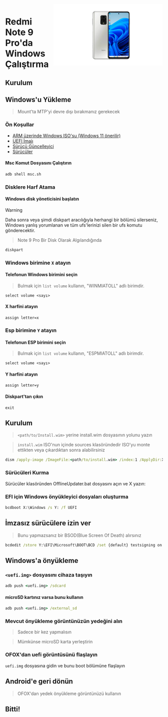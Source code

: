   <img align="right" src="https://github.com/Rubanoxd/Port-Windows-11-redmi-note-9_pro/blob/main/Miatoll.png" width="350" alt="Redmi Note 9 Pro Üzerinde Windows 11 Çalıştırma">


# Redmi Note 9 Pro'da Windows Çalıştırma

## Kurulum

## Windows'u Yükleme
> Mount'ta MTP'yi devre dışı bırakmanız gerekecek

### Ön Koşullar

- [ARM üzerinde Windows ISO'su (Windows 11 önerilir)](https://uup.ee/)
- [UEFI İmajı](https://github.com/Rubanoxd/Port-Windows-11-redmi-note-9_pro/releases/tag/UefiV3)
- [Sürücü Güncelleyici](https://github.com/WOA-Project/DriverUpdater/releases/latest)
- [Sürücüler](https://github.com/N1kroks/7xx-Drivers/releases/tag/Miatoll-Drivers-V1.0.9)

#### Msc Komut Dosyasını Çalıştırın

```cmd
adb shell msc.sh
```

### Disklere Harf Atama
  

#### Windows disk yöneticisini başlatın
> [!Warning]
> Daha sonra veya şimdi diskpart aracılığıyla herhangi bir bölümü silerseniz, Windows yanlış yorumlanan ve tüm ufs'lerinizi silen bir ufs komutu gönderecektir.

> Note 9 Pro Bir Disk Olarak Algılandığında

```cmd
diskpart
```


### Windows birimine `X` atayın

#### Telefonun Windows birimini seçin
> Bulmak için `list volume` kullanın, "WINMIATOLL" adlı birimdir.

```diskpart
select volume <sayı>
```

#### X harfini atayın
```diskpart
assign letter=x
```

### Esp birimine `Y` atayın

#### Telefonun ESP birimini seçin
> Bulmak için `list volume` kullanın, "ESPMIATOLL" adlı birimdir.

```diskpart
select volume <sayı>
```

#### Y harfini atayın

```diskpart
assign letter=y
```

#### Diskpart'tan çıkın
```diskpart
exit
```

## Kurulum

> `<path/to/Install.wim>` yerine install.wim dosyasının yolunu yazın

> `install.wim` ISO'nun içinde sources klasöründedir
> ISO'yu monte ettikten veya çıkardıktan sonra alabilirsiniz

```cmd
dism /apply-image /ImageFile:<path/to/install.wim> /index:1 /ApplyDir:X:\
```

### Sürücüleri Kurma

Sürücüler klasöründen OfflineUpdater.bat dosyasını açın ve X yazın:

### EFI için Windows önyükleyici dosyaları oluşturma

```cmd
bcdboot X:\Windows /s Y: /f UEFI
```

## İmzasız sürücülere izin ver

> Bunu yapmazsanız bir BSOD(Blue Screen Of Death) alırsınız

```cmd
bcdedit /store Y:\EFI\Microsoft\BOOT\BCD /set {default} testsigning on
```

## Windows'a önyükleme

### `<uefi.img>` dosyasını cihaza taşıyın

```cmd
adb push <uefi.img> /sdcard
```

#### microSD kartınız varsa bunu kullanın

```cmd
adb push <uefi.img> /external_sd
```


### Mevcut önyükleme görüntünüzün yedeğini alın
> Sadece bir kez yapmalısın

> Mümkünse microSD karta yerleştirin


### OFOX'dan uefi görüntüsünü flaşlayın
`uefi.img` dosyasına gidin ve bunu boot bölümüne flaşlayın

## Android'e geri dönün
> OFOX'dan yedek önyükleme görüntünüzü kullanın

## Bitti!
